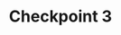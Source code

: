 ---
layout: default
title: Checkpoint 3
nav_order: 4
parent: Checkpoints
grand_parent: Botlab
last_modified_at: 2023-11-30 14:37:48 -0500
---